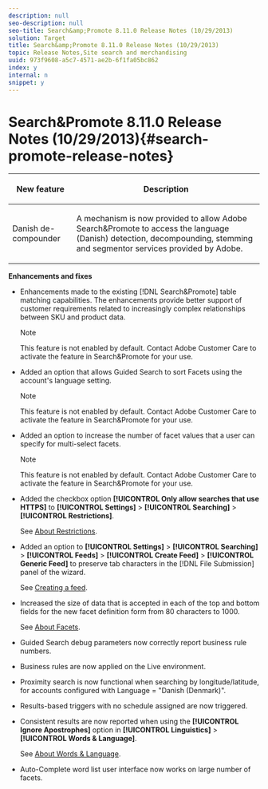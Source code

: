 ```yaml
---
description: null
seo-description: null
seo-title: Search&amp;Promote 8.11.0 Release Notes (10/29/2013)
solution: Target
title: Search&amp;Promote 8.11.0 Release Notes (10/29/2013)
topic: Release Notes,Site search and merchandising
uuid: 973f9608-a5c7-4571-ae2b-6f1fa05bc862
index: y
internal: n
snippet: y
---
```


# Search&amp;Promote 8.11.0 Release Notes (10/29/2013){#search-promote-release-notes}

<table id="table_27B1D387802541DB80C450DEB838D020"> 
 <thead> 
  <tr> 
   <th colname="col1" class="entry"> <p>New feature </p> </th> 
   <th colname="col2" class="entry"> <p>Description </p> </th> 
  </tr> 
 </thead>
 <tbody> 
  <tr> 
   <td colname="col1"> <p> Danish de-compounder </p> </td> 
   <td colname="col2"> <p> A mechanism is now provided to allow <span class="keyword"> Adobe Search&amp;Promote</span> to access the language (Danish) detection, decompounding, stemming and segmentor services provided by Adobe. </p> </td> 
  </tr> 
 </tbody> 
</table>

**Enhancements and fixes**

* Enhancements made to the existing [!DNL Search&amp;Promote] table matching capabilities. The enhancements provide better support of customer requirements related to increasingly complex relationships between SKU and product data.

  >[!NOTE]
  >
  >This feature is not enabled by default. Contact Adobe Customer Care to activate the feature in Search&amp;Promote for your use.

* Added an option that allows Guided Search to sort Facets using the account's language setting.

  >[!NOTE]
  >
  >This feature is not enabled by default. Contact Adobe Customer Care to activate the feature in Search&amp;Promote for your use.

* Added an option to increase the number of facet values that a user can specify for multi-select facets.

  >[!NOTE]
  >
  >This feature is not enabled by default. Contact Adobe Customer Care to activate the feature in Search&amp;Promote for your use.

* Added the checkbox option **[!UICONTROL Only allow searches that use HTTPS]** to **[!UICONTROL Settings]** > **[!UICONTROL Searching]** > **[!UICONTROL Restrictions]**.

  See [About Restrictions](../c-about-settings-menu/c-about-searching-menu.md#concept_B5B527E04EBF4E9AB5956EEF881DDBF1). 

* Added an option to **[!UICONTROL Settings]** > **[!UICONTROL Searching]** > **[!UICONTROL Feeds]** > **[!UICONTROL Create Feed]** > **[!UICONTROL Generic Feed]** to preserve tab characters in the [!DNL File Submission] panel of the wizard.

  See [Creating a feed](../c-about-settings-menu/c-about-searching-menu.md#task_63179C1FC359497483CD6CE13FD1C250). 

* Increased the size of data that is accepted in each of the top and bottom fields for the new facet definition form from 80 characters to 1000.

  See [About Facets](../c-about-design-menu/c-about-facets.md#concept_FA912B3B41EE493DB2F492D188457FF5). 

* Guided Search debug parameters now correctly report business rule numbers. 
* Business rules are now applied on the Live environment. 
* Proximity search is now functional when searching by longitude/latitude, for accounts configured with Language = "Danish (Denmark)". 
* Results-based triggers with no schedule assigned are now triggered. 
* Consistent results are now reported when using the **[!UICONTROL Ignore Apostrophes]** option in **[!UICONTROL Linguistics]** > **[!UICONTROL Words & Language]**.

  See [About Words & Language](../c-about-linguistics-menu/c-about-words-and-language.md#concept_CEB4B9576F3C4E2EB87B352EEC738D79). 

* Auto-Complete word list user interface now works on large number of facets.

